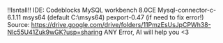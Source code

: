 !!Isntall!!
IDE: Codeblocks
MySQL workbench 8.0CE
Mysql-connector-c-6.1.11
msys64 (default C:\msys64)
pexport-0.47 (if need to fix error!)
Source: https://drive.google.com/drive/folders/11PmzEsUsJpCPWh38-Nlc55U41Zuk9wGK?usp=sharing
ANY Error, AI will help you <3
